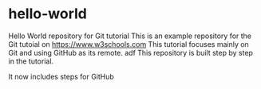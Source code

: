 # hello-world
Hello World repository for Git tutorial
This is an example repository for the Git tutoial on https://www.w3schools.com
This tutorial focuses mainly on Git and using GitHub as its remote. 
adf
This repository is built step by step in the tutorial.

It now includes steps for GitHub
